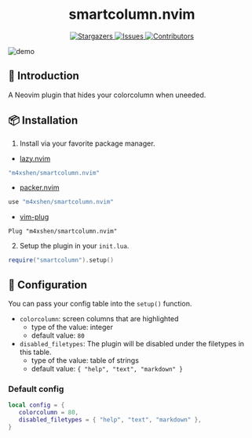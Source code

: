 <h1 align="center">
smartcolumn.nvim
</h1>

<p align="center">
<a href="https://github.com/m4xshen/smartcolumn.nvim/stargazers">
    <img
      alt="Stargazers"
      src="https://img.shields.io/github/stars/m4xshen/smartcolumn.nvim?style=for-the-badge&logo=starship&color=fae3b0&logoColor=d9e0ee&labelColor=282a36"
    />
  </a>
  <a href="https://github.com/m4xshen/smartcolumn.nvim/issues">
    <img
      alt="Issues"
      src="https://img.shields.io/github/issues/m4xshen/smartcolumn.nvim?style=for-the-badge&logo=gitbook&color=ddb6f2&logoColor=d9e0ee&labelColor=282a36"
    />
  </a>
  <a href="https://github.com/m4xshen/smartcolumn.nvim/contributors">
    <img
      alt="Contributors"
      src="https://img.shields.io/github/contributors/m4xshen/smartcolumn.nvim?style=for-the-badge&logo=opensourceinitiative&color=abe9b3&logoColor=d9e0ee&labelColor=282a36"
    />
  </a>
</p>

![demo](https://user-images.githubusercontent.com/74842863/219736195-b0360707-4beb-4a77-a13d-e2fe8b1ef0ec.gif)

## 📃 Introduction
  
A Neovim plugin that hides your colorcolumn when uneeded.

## 📦 Installation

1. Install via your favorite package manager.

- [lazy.nvim](https://github.com/folke/lazy.nvim)
```Lua
"m4xshen/smartcolumn.nvim"
```

- [packer.nvim](https://github.com/wbthomason/packer.nvim)
```Lua
use "m4xshen/smartcolumn.nvim"
```

- [vim-plug](https://github.com/junegunn/vim-plug)
```VimL
Plug "m4xshen/smartcolumn.nvim"
```

2. Setup the plugin in your `init.lua`.
```Lua
require("smartcolumn").setup()
```

## 🔧 Configuration

You can pass your config table into the `setup()` function.

- `colorcolumn`: screen columns that are highlighted
  - type of the value: integer
  - default value: `80`
- `disabled_filetypes`: The plugin will be disabled under the filetypes in this table.
  - type of the value: table of strings
  - default value: `{ "help", "text", "markdown" }`
  
### Default config

```Lua
local config = {
   colorcolumn = 80,
   disabled_filetypes = { "help", "text", "markdown" },
}
```

